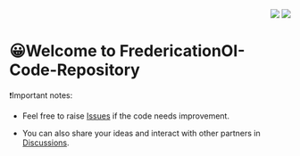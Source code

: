 <div align="right">
  <a href="README.md"><img src="https://img.shields.io/badge/-%E7%AE%80%E4%BD%93%E4%B8%AD%E6%96%87-gray?style=for-the-badge"></a>
  <img src="https://img.shields.io/badge/-English-purple?style=for-the-badge">
</div>

# 😀Welcome to FredericationOI-Code-Repository

❗️Important notes:

- Feel free to raise [Issues](https://github.com/FrederickAsYou/FredericationOI-Code-Repository/issues) if the code needs improvement.

- You can also share your ideas and interact with other partners in [Discussions](https://github.com/FrederickAsYou/FredericationOI-Code-Repository/Discussions).
